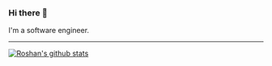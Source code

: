 ### Hi there 👋

I'm a software engineer.
<!-- 

### Connect with me:

[<img align="left" alt="ros-an.github.io" width="22px" src="https://raw.githubusercontent.com/iconic/open-iconic/master/svg/globe.svg" />][website]
[<img align="left" alt="roshan | Twitter" width="22px" src="https://cdn.jsdelivr.net/npm/simple-icons@v3/icons/twitter.svg" />][twitter]
[<img align="left" alt="roshan | LinkedIn" width="22px" src="https://cdn.jsdelivr.net/npm/simple-icons@v3/icons/linkedin.svg" />][linkedin]
 -->
<!-- 
### Languages and Tools:


<img align="left" alt="Node.js" width="26px" src="https://raw.githubusercontent.com/github/explore/80688e429a7d4ef2fca1e82350fe8e3517d3494d/topics/nodejs/nodejs.png" />
<img align="left" alt="SQL" width="26px" src="https://raw.githubusercontent.com/github/explore/80688e429a7d4ef2fca1e82350fe8e3517d3494d/topics/sql/sql.png" />
<img align="left" alt="MongoDB" width="26px" src="https://raw.githubusercontent.com/github/explore/80688e429a7d4ef2fca1e82350fe8e3517d3494d/topics/mongodb/mongodb.png" />
<img align="left" alt="GraphQL" width="26px" src="https://raw.githubusercontent.com/github/explore/80688e429a7d4ef2fca1e82350fe8e3517d3494d/topics/graphql/graphql.png" />
<img align="left" alt="Git" width="26px" src="https://raw.githubusercontent.com/github/explore/80688e429a7d4ef2fca1e82350fe8e3517d3494d/topics/git/git.png" />
<img align="left" alt="GitHub" width="26px" src="https://raw.githubusercontent.com/github/explore/78df643247d429f6cc873026c0622819ad797942/topics/github/github.png" />
<img align="left" alt="Bash" width="26px" src="https://raw.githubusercontent.com/github/explore/80688e429a7d4ef2fca1e82350fe8e3517d3494d/topics/terminal/terminal.png" />
 -->

---
[![Roshan's github stats](https://github-readme-stats.vercel.app/api?username=ros-an&show_icons=true&hide_border=true&count_private=true)](https://github.com/ros-an)


[website]: https://rosan.netlify.app/
[twitter]: https://twitter.com/rosan_kr
[linkedin]: https://www.linkedin.com/in/roshan-kr-mahato-798592171/
